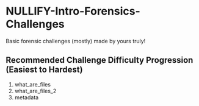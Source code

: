 # NULLIFY-Intro-Forensics-Challenges
Basic forensic challenges (mostly) made by yours truly!

## Recommended Challenge Difficulty Progression (Easiest to Hardest)
1. what_are_files
2. what_are_files_2
3. metadata
